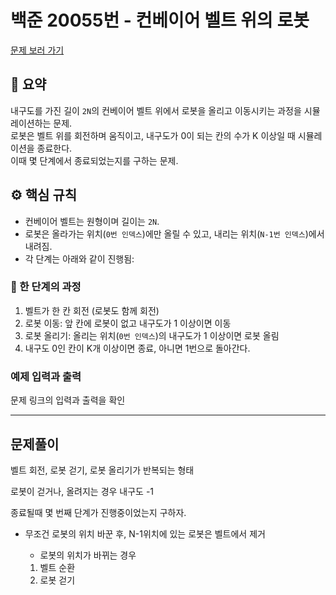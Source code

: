 # 백준 20055번 - 컨베이어 벨트 위의 로봇

[문제 보러 가기](https://www.acmicpc.net/problem/20055)

## 📝 요약

내구도를 가진 길이 `2N`의 컨베이어 벨트 위에서 로봇을 올리고 이동시키는 과정을 시뮬레이션하는 문제.  
로봇은 벨트 위를 회전하며 움직이고, 내구도가 0이 되는 칸의 수가 K 이상일 때 시뮬레이션을 종료한다.  
이때 몇 단계에서 종료되었는지를 구하는 문제.

## ⚙️ 핵심 규칙

- 컨베이어 벨트는 원형이며 길이는 `2N`.
- 로봇은 올라가는 위치(`0번 인덱스`)에만 올릴 수 있고, 내리는 위치(`N-1번 인덱스`)에서 내려짐.
- 각 단계는 아래와 같이 진행됨:

### 🔄 한 단계의 과정

1. 벨트가 한 칸 회전 (로봇도 함께 회전)
2. 로봇 이동: 앞 칸에 로봇이 없고 내구도가 1 이상이면 이동
3. 로봇 올리기: 올리는 위치(`0번 인덱스`)의 내구도가 1 이상이면 로봇 올림
4. 내구도 0인 칸이 K개 이상이면 종료, 아니면 1번으로 돌아간다.

### 예제 입력과 출력

문제 링크의 입력과 출력을 확인

---

## 문제풀이

벨트 회전, 로봇 걷기, 로봇 올리기가 반복되는 형태

로봇이 걷거나, 올려지는 경우 내구도 -1

종료될때 몇 번째 단계가 진행중이었는지 구하자.

- 무조건 로봇의 위치 바꾼 후, N-1위치에 있는 로봇은 벨트에서 제거

  - 로봇의 위치가 바뀌는 경우

  1. 벨트 순환
  2. 로봇 걷기
